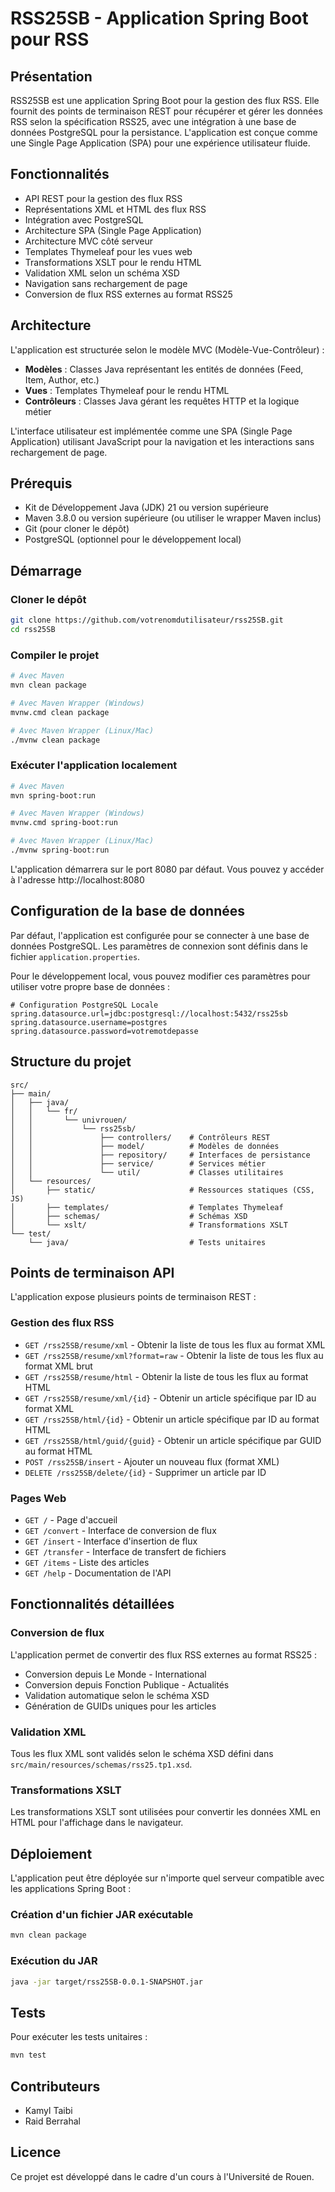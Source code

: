# RSS25SB - Application Spring Boot pour RSS

## Présentation
RSS25SB est une application Spring Boot pour la gestion des flux RSS. Elle fournit des points de terminaison REST pour récupérer et gérer les données RSS selon la spécification RSS25, avec une intégration à une base de données PostgreSQL pour la persistance. L'application est conçue comme une Single Page Application (SPA) pour une expérience utilisateur fluide.

## Fonctionnalités
- API REST pour la gestion des flux RSS
- Représentations XML et HTML des flux RSS
- Intégration avec PostgreSQL
- Architecture SPA (Single Page Application)
- Architecture MVC côté serveur
- Templates Thymeleaf pour les vues web
- Transformations XSLT pour le rendu HTML
- Validation XML selon un schéma XSD
- Navigation sans rechargement de page
- Conversion de flux RSS externes au format RSS25

## Architecture
L'application est structurée selon le modèle MVC (Modèle-Vue-Contrôleur) :
- **Modèles** : Classes Java représentant les entités de données (Feed, Item, Author, etc.)
- **Vues** : Templates Thymeleaf pour le rendu HTML
- **Contrôleurs** : Classes Java gérant les requêtes HTTP et la logique métier

L'interface utilisateur est implémentée comme une SPA (Single Page Application) utilisant JavaScript pour la navigation et les interactions sans rechargement de page.

## Prérequis
- Kit de Développement Java (JDK) 21 ou version supérieure
- Maven 3.8.0 ou version supérieure (ou utiliser le wrapper Maven inclus)
- Git (pour cloner le dépôt)
- PostgreSQL (optionnel pour le développement local)

## Démarrage

### Cloner le dépôt
```bash
git clone https://github.com/votrenomdutilisateur/rss25SB.git
cd rss25SB
```

### Compiler le projet
```bash
# Avec Maven
mvn clean package

# Avec Maven Wrapper (Windows)
mvnw.cmd clean package

# Avec Maven Wrapper (Linux/Mac)
./mvnw clean package
```

### Exécuter l'application localement
```bash
# Avec Maven
mvn spring-boot:run

# Avec Maven Wrapper (Windows)
mvnw.cmd spring-boot:run

# Avec Maven Wrapper (Linux/Mac)
./mvnw spring-boot:run
```

L'application démarrera sur le port 8080 par défaut. Vous pouvez y accéder à l'adresse http://localhost:8080

## Configuration de la base de données
Par défaut, l'application est configurée pour se connecter à une base de données PostgreSQL. Les paramètres de connexion sont définis dans le fichier `application.properties`.

Pour le développement local, vous pouvez modifier ces paramètres pour utiliser votre propre base de données :

```properties
# Configuration PostgreSQL Locale
spring.datasource.url=jdbc:postgresql://localhost:5432/rss25sb
spring.datasource.username=postgres
spring.datasource.password=votremotdepasse
```

## Structure du projet
```
src/
├── main/
│   ├── java/
│   │   └── fr/
│   │       └── univrouen/
│   │           └── rss25sb/
│   │               ├── controllers/    # Contrôleurs REST
│   │               ├── model/          # Modèles de données
│   │               ├── repository/     # Interfaces de persistance
│   │               ├── service/        # Services métier
│   │               └── util/           # Classes utilitaires
│   └── resources/
│       ├── static/                     # Ressources statiques (CSS, JS)
│       ├── templates/                  # Templates Thymeleaf
│       ├── schemas/                    # Schémas XSD
│       └── xslt/                       # Transformations XSLT
└── test/
    └── java/                           # Tests unitaires
```

## Points de terminaison API
L'application expose plusieurs points de terminaison REST :

### Gestion des flux RSS
- `GET /rss25SB/resume/xml` - Obtenir la liste de tous les flux au format XML
- `GET /rss25SB/resume/xml?format=raw` - Obtenir la liste de tous les flux au format XML brut
- `GET /rss25SB/resume/html` - Obtenir la liste de tous les flux au format HTML
- `GET /rss25SB/resume/xml/{id}` - Obtenir un article spécifique par ID au format XML
- `GET /rss25SB/html/{id}` - Obtenir un article spécifique par ID au format HTML
- `GET /rss25SB/html/guid/{guid}` - Obtenir un article spécifique par GUID au format HTML
- `POST /rss25SB/insert` - Ajouter un nouveau flux (format XML)
- `DELETE /rss25SB/delete/{id}` - Supprimer un article par ID

### Pages Web
- `GET /` - Page d'accueil
- `GET /convert` - Interface de conversion de flux
- `GET /insert` - Interface d'insertion de flux
- `GET /transfer` - Interface de transfert de fichiers
- `GET /items` - Liste des articles
- `GET /help` - Documentation de l'API

## Fonctionnalités détaillées

### Conversion de flux
L'application permet de convertir des flux RSS externes au format RSS25 :
- Conversion depuis Le Monde - International
- Conversion depuis Fonction Publique - Actualités
- Validation automatique selon le schéma XSD
- Génération de GUIDs uniques pour les articles

### Validation XML
Tous les flux XML sont validés selon le schéma XSD défini dans `src/main/resources/schemas/rss25.tp1.xsd`.

### Transformations XSLT
Les transformations XSLT sont utilisées pour convertir les données XML en HTML pour l'affichage dans le navigateur.

## Déploiement
L'application peut être déployée sur n'importe quel serveur compatible avec les applications Spring Boot :

### Création d'un fichier JAR exécutable
```bash
mvn clean package
```

### Exécution du JAR
```bash
java -jar target/rss25SB-0.0.1-SNAPSHOT.jar
```

## Tests
Pour exécuter les tests unitaires :

```bash
mvn test
```

## Contributeurs
- Kamyl Taibi
- Raid Berrahal

## Licence
Ce projet est développé dans le cadre d'un cours à l'Université de Rouen.
